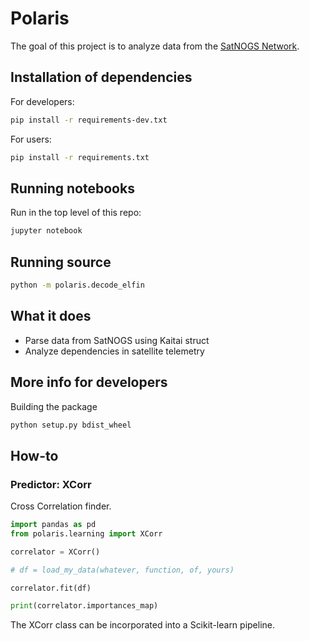 Polaris
=======

The goal of this project is to analyze data from the [SatNOGS Network](https://network.satnogs.org/).

Installation of dependencies
----------------------------

For developers:
```bash
pip install -r requirements-dev.txt
```

For users:
```bash
pip install -r requirements.txt
```

Running notebooks
-----------------

Run in the top level of this repo:

```bash
jupyter notebook
```

Running source
--------------

```bash
python -m polaris.decode_elfin
```

What it does
------------

 * Parse data from SatNOGS using Kaitai struct
 * Analyze dependencies in satellite telemetry

More info for developers
-------------------------

Building the package
```bash
python setup.py bdist_wheel
```

How-to
------

### Predictor: XCorr

Cross Correlation finder.

```python
import pandas as pd
from polaris.learning import XCorr

correlator = XCorr()

# df = load_my_data(whatever, function, of, yours)

correlator.fit(df)

print(correlator.importances_map)

```

The XCorr class can be incorporated into a Scikit-learn pipeline.
